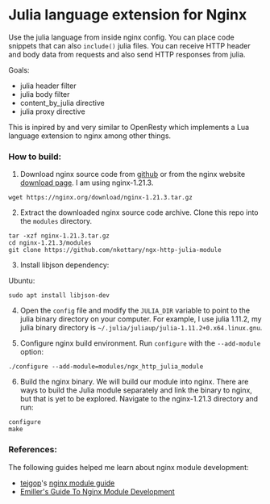 # Julia language extension for Nginx

Use the julia language from inside nginx config. You can place code snippets that can also `include()` julia files. You can receive HTTP header and body data from requests and also send HTTP responses from julia.

Goals:
- julia header filter
- julia body filter
- content_by_julia directive
- julia proxy directive

This is inpired by and very similar to OpenResty which implements a Lua language extension to nginx among other things.

### How to build:

1. Download nginx source code from [github](https://github.com/nginx/nginx) or from the nginx website [download page](https://nginx.org/en/download.html). I am using nginx-1.21.3.
  ```
  wget https://nginx.org/download/nginx-1.21.3.tar.gz
  ```

2. Extract the downloaded nginx source code archive. Clone this repo into the `modules` directory.
  ```
  tar -xzf nginx-1.21.3.tar.gz
  cd nginx-1.21.3/modules
  git clone https://github.com/nkottary/ngx-http-julia-module
  ```

3. Install libjson dependency:

Ubuntu:
```
sudo apt install libjson-dev
```

4. Open the `config` file and modify the `JULIA_DIR` variable to point to the julia binary directory on your computer. For example, I use julia 1.11.2, my julia binary directory is `~/.julia/juliaup/julia-1.11.2+0.x64.linux.gnu`.

5. Configure nginx build environment. Run `configure` with the `--add-module` option:

```
./configure --add-module=modules/ngx_http_julia_module
```

6. Build the nginx binary. We will build our module into nginx. There are ways to build the Julia module separately and link the binary to nginx, but that is yet to be explored. Navigate to the nginx-1.21.3 directory and run:
  ```
  configure
  make
  ```

### References:
The following guides helped me learn about nginx module development:
- [tejgop](https://github.com/tejgop)'s [nginx module guide](https://tejgop.github.io/nginx-module-guide)
- [Emiller's Guide To Nginx Module Development](https://www.evanmiller.org/nginx-modules-guide.html)
